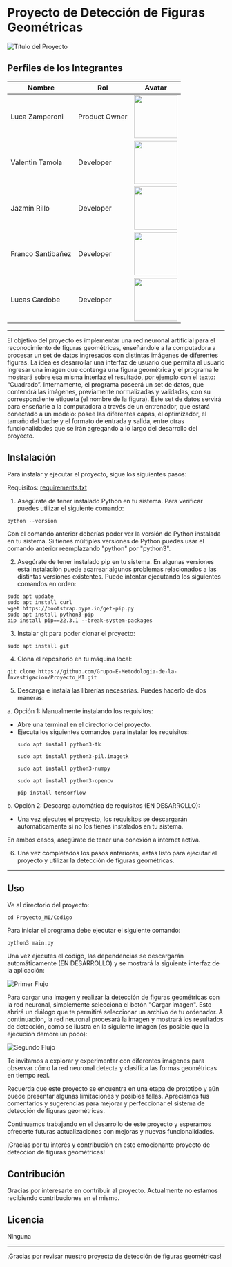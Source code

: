 # Proyecto de Detección de Figuras Geométricas

![Título del Proyecto](https://cdn.discordapp.com/attachments/1081778303406448753/1109979459093794846/image.png)

## Perfiles de los Integrantes

| Nombre            | Rol                | Avatar                                  |
|-------------------|--------------------|-----------------------------------------|
| Luca Zamperoni    | Product Owner      | <img src="https://avatars.githubusercontent.com/u/129890529?v=4" width="100px" height="100px">  |
| Valentin Tamola   | Developer          | <img src="https://avatars.githubusercontent.com/u/129886045?v=4" width="100px">  |
| Jazmín Rillo      | Developer          | <img src="https://avatars.githubusercontent.com/u/129994394?s=70&v=4" width="100px">  |
| Franco Santibañez | Developer          | <img src="https://avatars.githubusercontent.com/u/129998263?s=70&v=4" width="100px">  |
| Lucas Cardobe     | Developer          | <img src="https://avatars.githubusercontent.com/u/129989551?v=4" width="100px">  |

---

El objetivo del proyecto es implementar una red neuronal artificial para el reconocimiento de figuras geométricas, enseñándole a la computadora a procesar un set de datos ingresados con distintas imágenes de diferentes figuras.
La idea es desarrollar una interfaz de usuario que permita al usuario ingresar una imagen que contenga una figura geométrica y el programa le mostrará sobre esa misma interfaz el resultado, por ejemplo con el texto: “Cuadrado”. 
Internamente, el programa poseerá un set de datos, que contendrá las imágenes, previamente normalizadas y validadas, con su correspondiente etiqueta (el nombre de la figura). Este set de datos servirá para enseñarle a la computadora a través de un entrenador, que estará conectado a un modelo: posee las diferentes capas, el optimizador, el tamaño del bache y el formato de entrada y salida, entre otras funcionalidades que se irán agregando a lo largo del desarrollo del proyecto.


## Instalación
Para instalar y ejecutar el proyecto, sigue los siguientes pasos:

Requisitos: [requirements.txt](https://github.com/Grupo-E-Metodologia-de-la-Investigacion/Proyecto_MI/blob/main/Codigo/requirements.txt)

1. Asegúrate de tener instalado Python en tu sistema. Para verificar puedes utilizar el siguiente comando:
```
python --version
```
Con el comando anterior deberías poder ver la versión de Python instalada en tu sistema. Si tienes múltiples versiones de Python puedes usar el comando anterior reemplazando "python" por "python3".

2. Asegúrate de tener instalado pip en tu sistema. En algunas versiones esta instalación puede acarrear algunos problemas relacionados a las distintas versiones existentes. Puede intentar ejecutando los siguientes comandos en orden:
```
sudo apt update
sudo apt install curl
wget https://bootstrap.pypa.io/get-pip.py
sudo apt install python3-pip
pip install pip==22.3.1 --break-system-packages
```

3. Instalar git para poder clonar el proyecto:
```
sudo apt install git
```
4. Clona el repositorio en tu máquina local:
```
git clone https://github.com/Grupo-E-Metodologia-de-la-Investigacion/Proyecto_MI.git
```
5. Descarga e instala las librerías necesarias. Puedes hacerlo de dos maneras:

a. Opción 1: Manualmente instalando los requisitos:

   - Abre una terminal en el directorio del proyecto.
   - Ejecuta los siguientes comandos para instalar los requisitos:
     ```
     sudo apt install python3-tk
     ```
     ```
     sudo apt install python3-pil.imagetk
     ```
     ```
     sudo apt install python3-numpy
     ```
     ```
     sudo apt install python3-opencv
     ```
     ```
     pip install tensorflow
     ```
b. Opción 2: Descarga automática de requisitos (EN DESARROLLO):

   - Una vez ejecutes el proyecto, los requisitos se descargarán automáticamente si no los tienes instalados en tu sistema.

En ambos casos, asegúrate de tener una conexión a internet activa.

6. Una vez completados los pasos anteriores, estás listo para ejecutar el proyecto y utilizar la detección de figuras geométricas.

---

## Uso
Ve al directorio del proyecto:
```
cd Proyecto_MI/Codigo
```
Para iniciar el programa debe ejecutar el siguiente comando:
```
python3 main.py
```
Una vez ejecutes el código, las dependencias se descargarán automáticamente (EN DESARROLLO) y se mostrará la siguiente interfaz de la aplicación:

![Primer Flujo](https://cdn.discordapp.com/attachments/1081778303406448753/1109972318224130138/image.png)

Para cargar una imagen y realizar la detección de figuras geométricas con la red neuronal, simplemente selecciona el botón "Cargar imagen". Esto abrirá un diálogo que te permitirá seleccionar un archivo de tu ordenador. A continuación, la red neuronal procesará la imagen y mostrará los resultados de detección, como se ilustra en la siguiente imagen (es posible que la ejecución demore un poco):

![Segundo Flujo](https://cdn.discordapp.com/attachments/1081778303406448753/1109971690080968855/image.png)

Te invitamos a explorar y experimentar con diferentes imágenes para observar cómo la red neuronal detecta y clasifica las formas geométricas en tiempo real.

Recuerda que este proyecto se encuentra en una etapa de prototipo y aún puede presentar algunas limitaciones y posibles fallas. Apreciamos tus comentarios y sugerencias para mejorar y perfeccionar el sistema de detección de figuras geométricas.

Continuamos trabajando en el desarrollo de este proyecto y esperamos ofrecerte futuras actualizaciones con mejoras y nuevas funcionalidades.

¡Gracias por tu interés y contribución en este emocionante proyecto de detección de figuras geométricas!

## Contribución

Gracias por interesarte en contribuir al proyecto. Actualmente no estamos recibiendo contribuciones en el mismo.

## Licencia

Ninguna

---

¡Gracias por revisar nuestro proyecto de detección de figuras geométricas!

